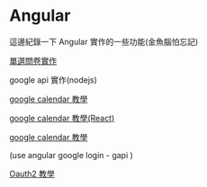 # Angular

這邊紀錄一下 Angular 實作的一些功能(金魚腦怕忘記)

[單選問卷實作](formQuestions.md)

google api 實作(nodejs)

[google calendar 教學](https://www.youtube.com/watch?v=dFaV95gS_0M)

[google calendar 教學(React)](https://www.youtube.com/watch?v=cQAbGqoZmBM)

[google calendar 教學](https://www.youtube.com/watch?v=K2JD61PZ-8U&list=PLcL8q_TiioW3FxvmlatZlTZQCnRs_UMoG)

(use angular google login - gapi )

[Oauth2 教學](https://www.youtube.com/watch?v=2rd_Ru7Bwkg)
